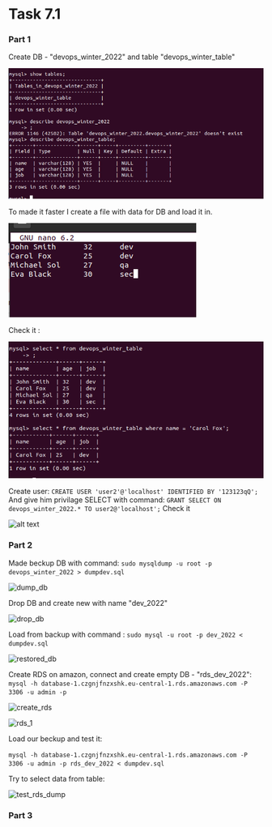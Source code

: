 # Task 7.1

### Part 1
Create DB - "devops_winter_2022" and table "devops_winter_table"

![alt text](https://github.com/whitemag313/DevOps_online_Kharkiv_2022_1/blob/master/m7/scr/db_%26_table.png)

To made it faster I create a file with data for DB and load it in.

![alt text](https://github.com/whitemag313/DevOps_online_Kharkiv_2022_1/blob/master/m7/scr/Screenshot%20from%202022-05-12%2012-21-03.png)

Check it :

![alt text](https://github.com/whitemag313/DevOps_online_Kharkiv_2022_1/blob/master/m7/scr/check_db.png)

Create user:
```CREATE USER 'user2'@'localhost' IDENTIFIED BY '123123qQ';```
And give him privilage SELECT with command:  ```GRANT SELECT ON devops_winter_2022.* TO user2@'localhost';```
Check it

![alt text](https://github.com/whitemag313/DevOps_online_Kharkiv_2022_1/blob/master/m7/scr/check_priv.png)

### Part 2

Made beckup DB with command:
```sudo mysqldump -u root -p devops_winter_2022 > dumpdev.sql```

![dump_db]()

Drop DB and create new with name "dev_2022"

![drop_db]()

Load from backup with command :
```sudo mysql -u root -p dev_2022 < dumpdev.sql ```

![restored_db]()

Create RDS on amazon, connect and create empty DB - "rds_dev_2022":
```mysql -h database-1.czgnjfnzxshk.eu-central-1.rds.amazonaws.com -P 3306 -u admin -p ```

![create_rds]()

![rds_1]()

Load our beckup and test it:

```mysql -h database-1.czgnjfnzxshk.eu-central-1.rds.amazonaws.com -P 3306 -u admin -p rds_dev_2022 < dumpdev.sql ```

Try to select data from table:

![test_rds_dump]()

### Part 3
